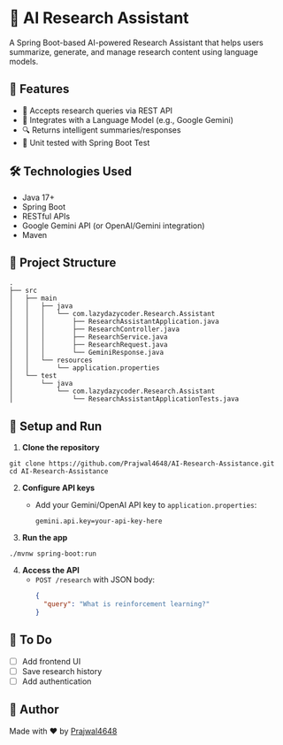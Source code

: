 # 🧠 AI Research Assistant

A Spring Boot-based AI-powered Research Assistant that helps users summarize, generate, and manage research content using language models.

## 🚀 Features

- 📄 Accepts research queries via REST API
- 🤖 Integrates with a Language Model (e.g., Google Gemini)
- 🔍 Returns intelligent summaries/responses
- 🧪 Unit tested with Spring Boot Test

## 🛠️ Technologies Used

- Java 17+
- Spring Boot
- RESTful APIs
- Google Gemini API (or OpenAI/Gemini integration)
- Maven

## 📁 Project Structure

```
.
├── src
│   ├── main
│   │   ├── java
│   │   │   └── com.lazydazycoder.Research.Assistant
│   │   │       ├── ResearchAssistantApplication.java
│   │   │       ├── ResearchController.java
│   │   │       ├── ResearchService.java
│   │   │       ├── ResearchRequest.java
│   │   │       └── GeminiResponse.java
│   │   └── resources
│   │       └── application.properties
│   └── test
│       └── java
│           └── com.lazydazycoder.Research.Assistant
│               └── ResearchAssistantApplicationTests.java
```

## 🔧 Setup and Run

1. **Clone the repository**

```
git clone https://github.com/Prajwal4648/AI-Research-Assistance.git
cd AI-Research-Assistance
```

2. **Configure API keys**
    - Add your Gemini/OpenAI API key to `application.properties`:
      ```
      gemini.api.key=your-api-key-here
      ```

3. **Run the app**

```
./mvnw spring-boot:run
```

4. **Access the API**
    - `POST /research` with JSON body:
      ```json
      {
        "query": "What is reinforcement learning?"
      }
      ```

## 📌 To Do

- [ ] Add frontend UI
- [ ] Save research history
- [ ] Add authentication

## 🙌 Author

Made with ❤️ by [Prajwal4648](https://github.com/Prajwal4648)


